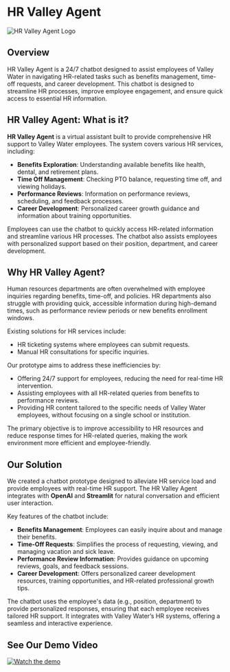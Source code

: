 # HR Valley Agent

![HR Valley Agent Logo](https://via.placeholder.com/150)

## Overview

HR Valley Agent is a 24/7 chatbot designed to assist employees of Valley Water in navigating HR-related tasks such as benefits management, time-off requests, and career development. This chatbot is designed to streamline HR processes, improve employee engagement, and ensure quick access to essential HR information.

## HR Valley Agent: What is it?

**HR Valley Agent** is a virtual assistant built to provide comprehensive HR support to Valley Water employees. The system covers various HR services, including:

- **Benefits Exploration**: Understanding available benefits like health, dental, and retirement plans.
- **Time Off Management**: Checking PTO balance, requesting time off, and viewing holidays.
- **Performance Reviews**: Information on performance reviews, scheduling, and feedback processes.
- **Career Development**: Personalized career growth guidance and information about training opportunities.

Employees can use the chatbot to quickly access HR-related information and streamline various HR processes. The chatbot also assists employees with personalized support based on their position, department, and career development.

## Why HR Valley Agent?

Human resources departments are often overwhelmed with employee inquiries regarding benefits, time-off, and policies. HR departments also struggle with providing quick, accessible information during high-demand times, such as performance review periods or new benefits enrollment windows.

Existing solutions for HR services include:
- HR ticketing systems where employees can submit requests.
- Manual HR consultations for specific inquiries.

Our prototype aims to address these inefficiencies by:
- Offering 24/7 support for employees, reducing the need for real-time HR intervention.
- Assisting employees with all HR-related queries from benefits to performance reviews.
- Providing HR content tailored to the specific needs of Valley Water employees, without focusing on a single school or institution.

The primary objective is to improve accessibility to HR resources and reduce response times for HR-related queries, making the work environment more efficient and employee-friendly.

## Our Solution

We created a chatbot prototype designed to alleviate HR service load and provide employees with real-time HR support. The HR Valley Agent integrates with **OpenAI** and **Streamlit** for natural conversation and efficient user interaction.

Key features of the chatbot include:
- **Benefits Management**: Employees can easily inquire about and manage their benefits.
- **Time-Off Requests**: Simplifies the process of requesting, viewing, and managing vacation and sick leave.
- **Performance Review Information**: Provides guidance on upcoming reviews, goals, and feedback sessions.
- **Career Development**: Offers personalized career development resources, training opportunities, and HR-related professional growth tips.

The chatbot uses the employee's data (e.g., position, department) to provide personalized responses, ensuring that each employee receives tailored HR support. It integrates with Valley Water’s HR systems, offering a seamless and interactive experience.

## See Our Demo Video
[![Watch the demo](https://img.youtube.com/vi/SaaxIlViHTk/hqdefault.jpg)](https://www.youtube.com/watch?v=Rqd5e7HYspU)

<!-- Example for project presentation -->
<!-- [![IMAGE ALT TEXT HERE](/HRValleyAgentDemo.png)](https://youtu.be/Sa3w50Kn6TY) -->
